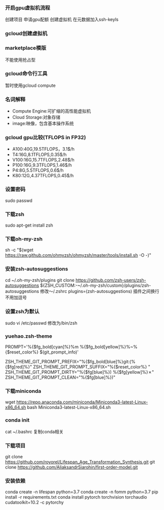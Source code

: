### 开启gpu虚拟机流程
创建项目
申请gpu配额
创建虚拟机
在元数据加入ssh-keyls

### gcloud创建虚拟机
### marketplace模版
不能使用抢占型


### gcloud命令行工具
暂时使用gcloud compute


### 名词解释
- Compute Engine:可扩缩的高性能虚拟机
- Cloud Storage:对象存储
- image:映像，包含基本操作系统

### gcloud gpu比较(TFLOPS in FP32)
- A100:40G,19.5TFLOPS，3.1$/h
- T4:16G,8.1TFLOPS,0.35$/h
- V100:16G,15.7TFLOPS,2.48$/h
- P100:16G,9.3TFLOPS,1.46$/h
- P4:8G,5.5TFLOPS,0.6$/h
- K80:12G,4.37TFLOPS,0.45$/h



### 设置密码
sudo passwd

### 下载zsh
sudo apt-get install zsh

### 下载oh-my-zsh
sh -c "$(wget https://raw.github.com/ohmyzsh/ohmyzsh/master/tools/install.sh -O -)"

### 安装zsh-autosuggestions
cd ~/.oh-my-zsh/plugins
git clone https://github.com/zsh-users/zsh-autosuggestions ${ZSH_CUSTOM:-~/.oh-my-zsh/custom}/plugins/zsh-autosuggestions
修改～/.zshrc
plugins=(zsh-autosuggestions)
插件之间换行不用加逗号

### 设置zsh为默认
sudo vi /etc/passwd
修改为/bin/zsh

### yuehao.zsh-theme
PROMPT='%{$fg_bold[cyan]%}%m %{$fg_bold[yellow]%}%~%{$reset_color%} $(git_prompt_info)'

ZSH_THEME_GIT_PROMPT_PREFIX="%{$fg_bold[blue]%}git:(%{$fg[red]%}"
ZSH_THEME_GIT_PROMPT_SUFFIX="%{$reset_color%} "
ZSH_THEME_GIT_PROMPT_DIRTY="%{$fg[blue]%}) %{$fg[yellow]%}✗"
ZSH_THEME_GIT_PROMPT_CLEAN="%{$fg[blue]%})"


### 下载miniconda
wget https://repo.anaconda.com/miniconda/Miniconda3-latest-Linux-x86_64.sh
bash Miniconda3-latest-Linux-x86_64.sh

### conda init
cat ~/.bashrc
复制conda相关


### 下载项目
git clone https://github.com/royorel/Lifespan_Age_Transformation_Synthesis.git
git clone https://github.com/AliaksandrSiarohin/first-order-model.git

### 安装依赖
conda create -n lifespan python=3.7
conda create -n fomm python=3.7
pip install -r requirements.txt
conda install pytorch torchvision torchaudio cudatoolkit=10.2 -c pytorchy
